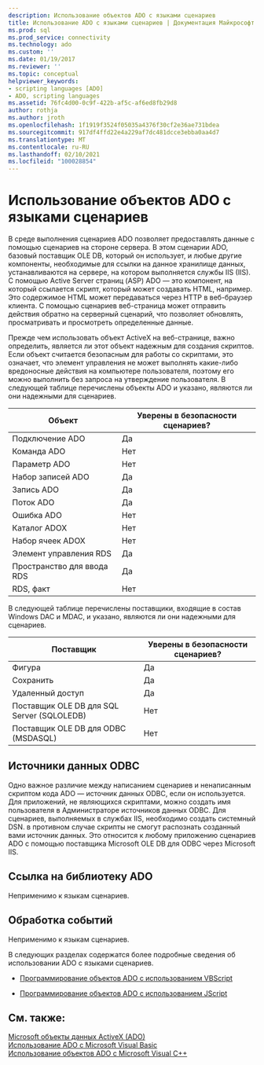 ```yaml
---
description: Использование объектов ADO с языками сценариев
title: Использование ADO с языками сценариев | Документация Майкрософт
ms.prod: sql
ms.prod_service: connectivity
ms.technology: ado
ms.custom: ''
ms.date: 01/19/2017
ms.reviewer: ''
ms.topic: conceptual
helpviewer_keywords:
- scripting languages [ADO]
- ADO, scripting languages
ms.assetid: 76fc4d00-0c9f-422b-af5c-af6ed8fb29d8
author: rothja
ms.author: jroth
ms.openlocfilehash: 1f1919f3524f05035a4376f30cf2e36ae731bdea
ms.sourcegitcommit: 917df4ffd22e4a229af7dc481dcce3ebba0aa4d7
ms.translationtype: MT
ms.contentlocale: ru-RU
ms.lasthandoff: 02/10/2021
ms.locfileid: "100028854"
---
```

# <a name="using-ado-with-scripting-languages"></a>Использование объектов ADO с языками сценариев
В среде выполнения сценариев ADO позволяет предоставлять данные с помощью сценариев на стороне сервера. В этом сценарии ADO, базовый поставщик OLE DB, который он использует, и любые другие компоненты, необходимые для ссылки на данное хранилище данных, устанавливаются на сервере, на котором выполняется службы IIS (IIS). С помощью Active Server страниц (ASP) ADO — это компонент, на который ссылается скрипт, который может создавать HTML, например. Это содержимое HTML может передаваться через HTTP в веб-браузер клиента. С помощью сценариев веб-страница может отправить действия обратно на серверный сценарий, что позволяет обновлять, просматривать и просмотреть определенные данные.  
  
 Прежде чем использовать объект ActiveX на веб-странице, важно определить, является ли этот объект надежным для создания скриптов. Если объект считается безопасным для работы со скриптами, это означает, что элемент управления не может выполнять какие-либо вредоносные действия на компьютере пользователя, поэтому его можно выполнить без запроса на утверждение пользователя. В следующей таблице перечислены объекты ADO и указано, являются ли они надежными для сценариев.  
  
|Объект|Уверены в безопасности сценариев?|  
|------------|-------------------------|  
|Подключение ADO|Да|  
|Команда ADO|Нет|  
|Параметр ADO|Нет|  
|Набор записей ADO|Да|  
|Запись ADO|Да|  
|Поток ADO|Да|  
|Ошибка ADO|Нет|  
|Каталог ADOX|Нет|  
|Набор ячеек ADOX|Нет|  
|Элемент управления RDS|Да|  
|Пространство для ввода RDS|Да|  
|RDS, факт|Нет|  
  
 В следующей таблице перечислены поставщики, входящие в состав Windows DAC и MDAC, и указано, являются ли они надежными для сценариев.  
  
|Поставщик|Уверены в безопасности сценариев?|  
|--------------|-------------------------|  
|Фигура|Да|  
|Сохранить|Да|  
|Удаленный доступ|Да|  
|Поставщик OLE DB для SQL Server (SQLOLEDB)|Нет|  
|Поставщик OLE DB для ODBC (MSDASQL)|Нет|  
  
## <a name="odbc-data-sources"></a>Источники данных ODBC  
 Одно важное различие между написанием сценариев и ненаписанным скриптом кода ADO — источник данных ODBC, если он используется. Для приложений, не являющихся скриптами, можно создать имя пользователя в Администраторе источников данных ODBC. Для сценариев, выполняемых в службах IIS, необходимо создать системный DSN. в противном случае скрипты не смогут распознать созданный вами источник данных. Это относится к любому приложению сценариев ADO с помощью поставщика Microsoft OLE DB для ODBC через Microsoft IIS.  
  
## <a name="referencing-the-ado-library"></a>Ссылка на библиотеку ADO  
 Неприменимо к языкам сценариев.  
  
## <a name="handling-events"></a>Обработка событий  
 Неприменимо к языкам сценариев.  
  
 В следующих разделах содержатся более подробные сведения об использовании ADO с языками сценариев.  
  
-   [Программирование объектов ADO с использованием VBScript](./vbscript-ado-programming.md)  
  
-   [Программирование объектов ADO с использованием JScript](./jscript-ado-programming.md)  
  
## <a name="see-also"></a>См. также:  
 [Microsoft объекты данных ActiveX (ADO)](../../microsoft-activex-data-objects-ado.md)   
 [Использование ADO с Microsoft Visual Basic](./using-ado-with-microsoft-visual-basic.md)   
 [Использование объектов ADO с Microsoft Visual C++](./using-ado-with-microsoft-visual-c.md)